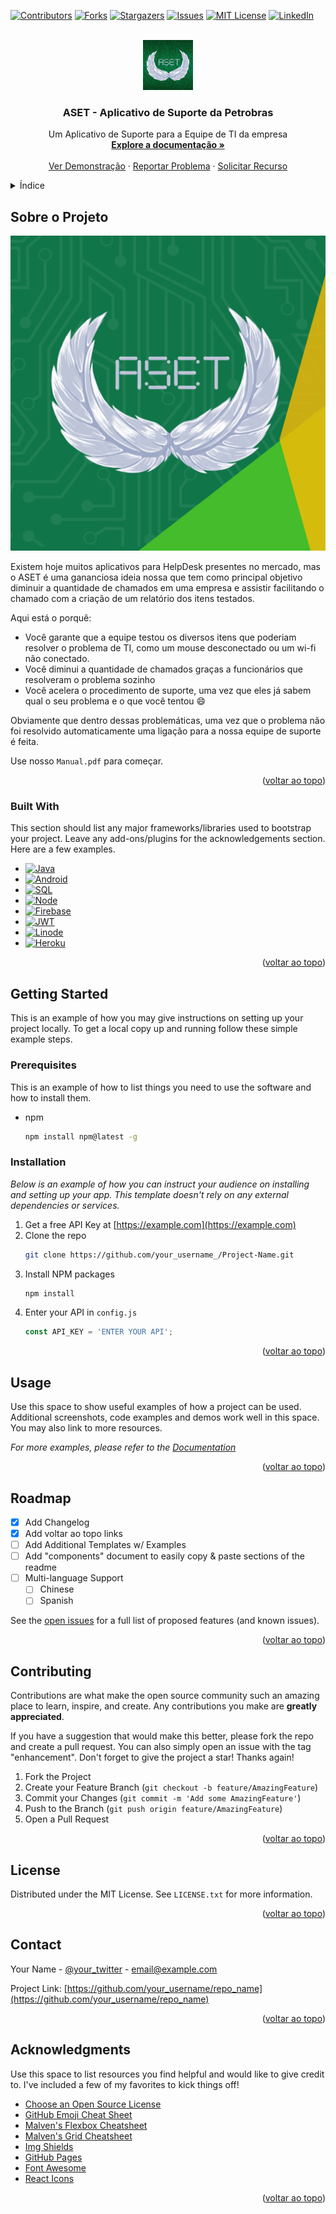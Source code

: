 <a name="readme-top"></a>

[![Contributors][contributors-shield]][contributors-url]
[![Forks][forks-shield]][forks-url]
[![Stargazers][stars-shield]][stars-url]
[![Issues][issues-shield]][issues-url]
[![MIT License][license-shield]][license-url]
[![LinkedIn][linkedin-shield]][linkedin-url]

<br />
<div align="center">
  <a href="https://github.com/seugirdur/App-Petrobras">
    <img src="https://raw.githubusercontent.com/seugirdur/App-Petrobras/master/app/src/main/res/drawable-v24/aset_logo.png" alt="Logo" width="80" height="80">
  </a>

  <h3 align="center">ASET - Aplicativo de Suporte da Petrobras</h3>

  <p align="center">
    Um Aplicativo de Suporte para a Equipe de TI da empresa
    <br />
    <a href="https://github.com/othneildrew/Best-README-Template"><strong>Explore a documentação »</strong></a>
    <br />
    <br />
    <a href="https://github.com/othneildrew/Best-README-Template">Ver Demonstração</a>
    ·
    <a href="https://github.com/othneildrew/Best-README-Template/issues">Reportar Problema</a>
    ·
    <a href="https://github.com/othneildrew/Best-README-Template/issues">Solicitar Recurso</a>
  </p>
</div>

<details>
  <summary>Índice</summary>
  <ol>
    <li>
      <a href="#about-the-project">Sobre o Projeto</a>
      <ul>
        <li><a href="#built-with">Construído Com</a></li>
      </ul>
    </li>
    <li>
      <a href="#getting-started">Primeiros Passos</a>
      <ul>
        <li><a href="#prerequisites">Pré-requisitos</a></li>
        <li><a href="#installation">Instalação</a></li>
      </ul>
    </li>
    <li><a href="#usage">Uso</a></li>
    <li><a href="#roadmap">Roteiro</a></li>
    <li><a href="#contributing">Contribuições</a></li>
    <li><a href="#license">Licença</a></li>
    <li><a href="#contact">Contato</a></li>
    <li><a href="#acknowledgments">Agradecimentos</a></li>
  </ol>
</details>

## Sobre o Projeto

[![Product Name Screen Shot][product-screenshot]](https://example.com)

Existem hoje muitos aplicativos para HelpDesk presentes no mercado, mas o ASET é uma gananciosa ideia nossa que tem como principal objetivo diminuir a quantidade de chamados em uma empresa e assistir facilitando o chamado com a criação de um relatório dos itens testados.

Aqui está o porquê:
* Você garante que a equipe testou os diversos itens que poderiam resolver o problema de TI, como um mouse desconectado ou um wi-fi não conectado.
* Você diminui a quantidade de chamados graças a funcionários que resolveram o problema sozinho
* Você acelera o procedimento de suporte, uma vez que eles já sabem qual o seu problema e o que você tentou :smile:

Obviamente que dentro dessas problemáticas, uma vez que o problema não foi resolvido automaticamente uma ligação para a nossa equipe de suporte é feita.

Use nosso `Manual.pdf` para começar.

<p align="right">(<a href="#readme-top">voltar ao topo</a>)</p>



### Built With

This section should list any major frameworks/libraries used to bootstrap your project. Leave any add-ons/plugins for the acknowledgements section. Here are a few examples.

* [![Java][JavaLang]][Java-url]
* [![Android][AndroidStudio]][AndroidStudio-url]
* [![SQL][MySQL]][MySQL-url]
* [![Node][Node.js]][Node.js-url]
* [![Firebase][Firebase.com]][Firebase-url]
* [![JWT][JWT.com]][JWT-url]
* [![Linode][Linode.com]][Linode-url]
* [![Heroku][Heroku.com]][Heroku-url]

<p align="right">(<a href="#readme-top">voltar ao topo</a>)</p>

## Getting Started

This is an example of how you may give instructions on setting up your project locally.
To get a local copy up and running follow these simple example steps.

### Prerequisites

This is an example of how to list things you need to use the software and how to install them.
* npm
  ```sh
  npm install npm@latest -g
  ```

### Installation

_Below is an example of how you can instruct your audience on installing and setting up your app. This template doesn't rely on any external dependencies or services._

1. Get a free API Key at [https://example.com](https://example.com)
2. Clone the repo
   ```sh
   git clone https://github.com/your_username_/Project-Name.git
   ```
3. Install NPM packages
   ```sh
   npm install
   ```
4. Enter your API in `config.js`
   ```js
   const API_KEY = 'ENTER YOUR API';
   ```

<p align="right">(<a href="#readme-top">voltar ao topo</a>)</p>

## Usage

Use this space to show useful examples of how a project can be used. Additional screenshots, code examples and demos work well in this space. You may also link to more resources.

_For more examples, please refer to the [Documentation](https://example.com)_

<p align="right">(<a href="#readme-top">voltar ao topo</a>)</p>

## Roadmap

- [x] Add Changelog
- [x] Add voltar ao topo links
- [ ] Add Additional Templates w/ Examples
- [ ] Add "components" document to easily copy & paste sections of the readme
- [ ] Multi-language Support
    - [ ] Chinese
    - [ ] Spanish

See the [open issues](https://github.com/othneildrew/Best-README-Template/issues) for a full list of proposed features (and known issues).

<p align="right">(<a href="#readme-top">voltar ao topo</a>)</p>

## Contributing

Contributions are what make the open source community such an amazing place to learn, inspire, and create. Any contributions you make are **greatly appreciated**.

If you have a suggestion that would make this better, please fork the repo and create a pull request. You can also simply open an issue with the tag "enhancement".
Don't forget to give the project a star! Thanks again!

1. Fork the Project
2. Create your Feature Branch (`git checkout -b feature/AmazingFeature`)
3. Commit your Changes (`git commit -m 'Add some AmazingFeature'`)
4. Push to the Branch (`git push origin feature/AmazingFeature`)
5. Open a Pull Request

<p align="right">(<a href="#readme-top">voltar ao topo</a>)</p>

## License

Distributed under the MIT License. See `LICENSE.txt` for more information.

<p align="right">(<a href="#readme-top">voltar ao topo</a>)</p>

## Contact

Your Name - [@your_twitter](https://twitter.com/your_username) - email@example.com

Project Link: [https://github.com/your_username/repo_name](https://github.com/your_username/repo_name)

<p align="right">(<a href="#readme-top">voltar ao topo</a>)</p>

## Acknowledgments

Use this space to list resources you find helpful and would like to give credit to. I've included a few of my favorites to kick things off!

* [Choose an Open Source License](https://choosealicense.com)
* [GitHub Emoji Cheat Sheet](https://www.webpagefx.com/tools/emoji-cheat-sheet)
* [Malven's Flexbox Cheatsheet](https://flexbox.malven.co/)
* [Malven's Grid Cheatsheet](https://grid.malven.co/)
* [Img Shields](https://shields.io)
* [GitHub Pages](https://pages.github.com)
* [Font Awesome](https://fontawesome.com)
* [React Icons](https://react-icons.github.io/react-icons/search)

<p align="right">(<a href="#readme-top">voltar ao topo</a>)</p>

[contributors-shield]: https://img.shields.io/github/contributors/othneildrew/Best-README-Template.svg?style=for-the-badge
[contributors-url]: https://github.com/seugirdur/App-Petrobras/graphs/contributors
[forks-shield]: https://img.shields.io/github/forks/othneildrew/Best-README-Template.svg?style=for-the-badge
[forks-url]: https://github.com/seugirdur/App-Petrobras/network/members
[stars-shield]: https://img.shields.io/github/stars/othneildrew/Best-README-Template.svg?style=for-the-badge
[stars-url]: https://github.com/seugirdur/App-Petrobras/stargazers
[issues-shield]: https://img.shields.io/github/issues/othneildrew/Best-README-Template.svg?style=for-the-badge
[issues-url]: https://github.com/seugirdur/App-Petrobras/issues
[license-shield]: https://img.shields.io/github/license/othneildrew/Best-README-Template.svg?style=for-the-badge
[license-url]: https://github.com/othneildrew/Best-README-Template/blob/master/LICENSE.txt
[linkedin-shield]: https://img.shields.io/badge/-LinkedIn-black.svg?style=for-the-badge&logo=linkedin&colorB=555
[linkedin-url]: https://linkedin.com/in/gabriel-rudrigues
[product-screenshot]: https://raw.githubusercontent.com/seugirdur/ASET/main/img/slide/dois.png
[JavaLang]: https://img.shields.io/badge/Java-ED8B00?style=for-the-badge&logo=openjdk&logoColor=white
[Java-url]: https://www.java.com/pt-BR/
[Node.js]: https://img.shields.io/badge/node.js-6DA55F?style=for-the-badge&logo=node.js&logoColor=white
[MySQL]: https://img.shields.io/badge/mysql-%2300f.svg?style=for-the-badge&logo=mysql&logoColor=white
[MySQL-url]: https://www.mysql.com/
[Node.js-url]: https://nodejs.org/en
[AndroidStudio]: https://img.shields.io/badge/Android%20Studio-3DDC84.svg?style=for-the-badge&logo=android-studio&logoColor=white
[AndroidStudio-url]: https://developer.android.com/studio
[HTML5]: https://img.shields.io/badge/html5-%23E34F26.svg?style=for-the-badge&logo=html5&logoColor=white
[HTML5-url]: https://developer.mozilla.org/pt-BR/docs/Web/HTML
[JWT.com]: https://img.shields.io/badge/JWT-black?style=for-the-badge&logo=JSON%20web%20tokens
[JWT-url]: https://jwt.io/
[Heroku.com]: https://img.shields.io/badge/heroku-%23430098.svg?style=for-the-badge&logo=heroku&logoColor=white
[Heroku-url]: https://www.heroku.com/
[Linode.com]: https://img.shields.io/badge/linode-00A95C?style=for-the-badge&logo=linode&logoColor=white
[Linode-url]: https://www.linode.com/pt-br/
[Firebase.com]: https://img.shields.io/badge/firebase-%23039BE5.svg?style=for-the-badge&logo=firebase
[Firebase-url]: https://firebase.google.com/?hl=pt

